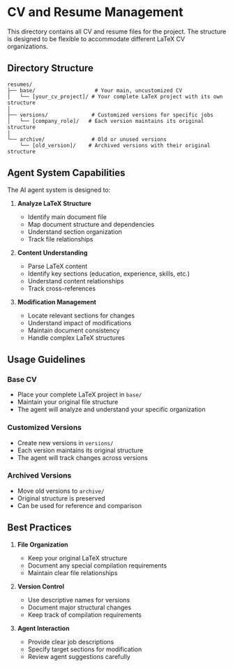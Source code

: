 # CV and Resume Management

This directory contains all CV and resume files for the project. The structure is designed to be flexible to accommodate different LaTeX CV organizations.

## Directory Structure

```
resumes/
├── base/                   # Your main, uncustomized CV
│   └── [your_cv_project]/ # Your complete LaTeX project with its own structure
│
├── versions/              # Customized versions for specific jobs
│   └── [company_role]/   # Each version maintains its original structure
│
└── archive/               # Old or unused versions
    └── [old_version]/    # Archived versions with their original structure
```

## Agent System Capabilities

The AI agent system is designed to:

1. **Analyze LaTeX Structure**
   - Identify main document file
   - Map document structure and dependencies
   - Understand section organization
   - Track file relationships

2. **Content Understanding**
   - Parse LaTeX content
   - Identify key sections (education, experience, skills, etc.)
   - Understand content relationships
   - Track cross-references

3. **Modification Management**
   - Locate relevant sections for changes
   - Understand impact of modifications
   - Maintain document consistency
   - Handle complex LaTeX structures

## Usage Guidelines

### Base CV
- Place your complete LaTeX project in `base/`
- Maintain your original file structure
- The agent will analyze and understand your specific organization

### Customized Versions
- Create new versions in `versions/`
- Each version maintains its original structure
- The agent will track changes across versions

### Archived Versions
- Move old versions to `archive/`
- Original structure is preserved
- Can be used for reference and comparison

## Best Practices

1. **File Organization**
   - Keep your original LaTeX structure
   - Document any special compilation requirements
   - Maintain clear file relationships

2. **Version Control**
   - Use descriptive names for versions
   - Document major structural changes
   - Keep track of compilation requirements

3. **Agent Interaction**
   - Provide clear job descriptions
   - Specify target sections for modification
   - Review agent suggestions carefully 